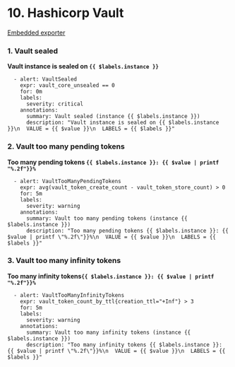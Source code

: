 # 10. Hashicorp Vault

[Embedded exporter](https://github.com/hashicorp/vault/blob/master/website/content/docs/configuration/telemetry.mdx#prometheus)


### **1. Vault sealed**

**Vault instance is sealed on `{{ $labels.instance }}`**

```
  - alert: VaultSealed
    expr: vault_core_unsealed == 0
    for: 0m
    labels:
      severity: critical
    annotations:
      summary: Vault sealed (instance {{ $labels.instance }})
      description: "Vault instance is sealed on {{ $labels.instance }}\n  VALUE = {{ $value }}\n  LABELS = {{ $labels }}"
```

### **2. Vault too many pending tokens**

**Too many pending tokens `{{ $labels.instance }}: {{ $value | printf "%.2f"}}%`**

```
  - alert: VaultTooManyPendingTokens
    expr: avg(vault_token_create_count - vault_token_store_count) > 0
    for: 5m
    labels:
      severity: warning
    annotations:
      summary: Vault too many pending tokens (instance {{ $labels.instance }})
      description: "Too many pending tokens {{ $labels.instance }}: {{ $value | printf \"%.2f\"}}%\n  VALUE = {{ $value }}\n  LABELS = {{ $labels }}"
```

### **3. Vault too many infinity tokens**

**Too many infinity tokens`{{ $labels.instance }}: {{ $value | printf "%.2f"}}%`**

```
  - alert: VaultTooManyInfinityTokens
    expr: vault_token_count_by_ttl{creation_ttl="+Inf"} > 3
    for: 5m
    labels:
      severity: warning
    annotations:
      summary: Vault too many infinity tokens (instance {{ $labels.instance }})
      description: "Too many infinity tokens {{ $labels.instance }}: {{ $value | printf \"%.2f\"}}%\n  VALUE = {{ $value }}\n  LABELS = {{ $labels }}"
```


